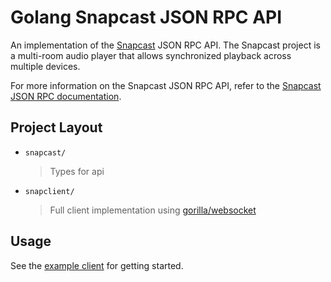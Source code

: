 # Golang Snapcast JSON RPC API

An implementation of the [Snapcast](https://github.com/badaix/snapcast) JSON RPC API. The Snapcast project is a multi-room audio player that allows synchronized playback across multiple devices.

For more information on the Snapcast JSON RPC API, refer to the [Snapcast JSON RPC documentation](https://github.com/badaix/snapcast/blob/develop/doc/json_rpc_api/control.md).

## Project Layout
- `snapcast/`
	> Types for api
- `snapclient/`
	> Full client implementation using [gorilla/websocket](https://github.com/gorilla/websocket)

## Usage
See the [example client](./examples/example-client.go) for getting started.
